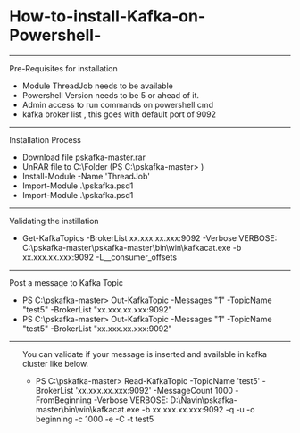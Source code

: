 # How-to-install-Kafka-on-Powershell-
<hr>
<p>Pre-Requisites for installation</p>
<ul>
<li>Module ThreadJob needs to be available</li>
<li>Powershell Version needs to be 5 or ahead of it.</li>
<li>Admin access to run commands on powershell cmd</li>
<li>kafka broker list , this goes with default port of 9092</li>
</ul>
<hr>
<p>Installation Process</p>
<ul>
<li>Download file pskafka-master.rar</li>
<li>UnRAR file to C:\Folder (PS C:\pskafka-master> )</li>
<li>Install-Module -Name 'ThreadJob'</li>
<li>Import-Module .\pskafka.psd1</li>
<li>Import-Module .\pskafka.psd1</li>
</ul>

<hr>
<p>Validating the instillation</p>
<ul>
<li>Get-KafkaTopics -BrokerList xx.xxx.xx.xxx:9092 -Verbose VERBOSE: C:\pskafka-master\pskafka-master\bin\win\kafkacat.exe -b xx.xxx.xx.xxx:9092 -L__consumer_offsets</li>
</ul>

<hr>
<p>Post a message to Kafka Topic</p>
<ul>
<li>PS C:\pskafka-master> Out-KafkaTopic -Messages "1" -TopicName "test5" -BrokerList "xx.xxx.xx.xxx:9092"</li>
 
<li>PS C:\pskafka-master> Out-KafkaTopic -Messages "1" -TopicName "test5" -BrokerList "xx.xxx.xx.xxx:9092"</li>
</ul>

<hr>
<ul>
<p>You can validate if your message is inserted and available in kafka cluster like below.</p>
<ul>
<li>PS C:\pskafka-master> Read-KafkaTopic -TopicName 'test5' -BrokerList 'xx.xxx.xx.xxx:9092' -MessageCount 1000 -FromBeginning -Verbose VERBOSE: D:\Navin\pskafka-master\bin\win\kafkacat.exe -b xx.xxx.xx.xxx:9092 -q -u -o beginning -c 1000 -e -C -t test5</li>
</ul>
